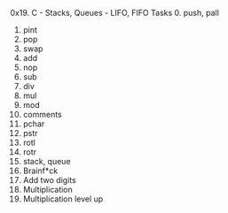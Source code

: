 0x19. C - Stacks, Queues - LIFO, FIFO
Tasks
0. push, pall
1. pint
2. pop
3. swap
4. add
5. nop
6. sub
7. div
8. mul
9. mod
10. comments
11. pchar
12. pstr
13. rotl
14. rotr
15. stack, queue
16. Brainf*ck
17. Add two digits
18. Multiplication
19. Multiplication level up

